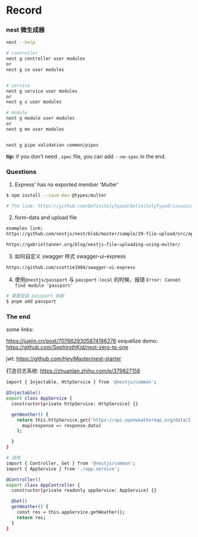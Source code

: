 # Record

### nest 微生成器

```sh
nest --help

# controller
nest g controller user modules
or
nest g co user modules


# service
nest g service user modules
or
nest g s user modules

# module
nest g module user modules
or
nest g mo user modules


nest g pipe validation common/pipes
```

**tip:** if you don't need `.spec` file, you can add `--no-spec` in the end.

### Questions

1. Express' has no exported member 'Multer'

```sh
$ npm install --save-dev @types/multer

# The link: https://github.com/DefinitelyTyped/DefinitelyTyped/issues/47780
```

2. form-data and upload file

```sh
examples link:
https://github.com/nestjs/nest/blob/master/sample/29-file-upload/src/app.controller.ts

https://gabrieltanner.org/blog/nestjs-file-uploading-using-multer/

```

3. 如何自定义 swagger 样式 swagger-ui-express

```sh
https://github.com/scottie1984/swagger-ui-express

```

4. 使用`@nestjs/passport` 与 `passport-local` 的时候，报错 `Error: Cannot find module 'passport'`

```sh
# 需要安装 passport 依赖
$ pnpm add passport
```

### The end

some links:

https://juejin.cn/post/7076629305874186276
sequelize demo:
https://github.com/SephirothKid/nest-zero-to-one

jwt:
https://github.com/HeyiMaster/nest-starter

打造日志系统:
https://zhuanlan.zhihu.com/p/379827158

```sh
import { Injectable, HttpService } from '@nestjs/common';

@Injectable()
export class AppService {
  constructor(private httpService: HttpService) {}

  getWeather() {
    return this.httpService.get('https://api.openweathermap.org/data/2.5/weather?q=cairo&appid=c9661625b3eb09eed099288fbfad560a').pipe(
      map(response => response.data)
    );

  }
}

# 调用
import { Controller, Get } from '@nestjs/common';
import { AppService } from './app.service';

@Controller()
export class AppController {
  constructor(private readonly appService: AppService) {}

  @Get()
  getWeather() {
    const res = this.appService.getWeather();
    return res;
  }
}
```
